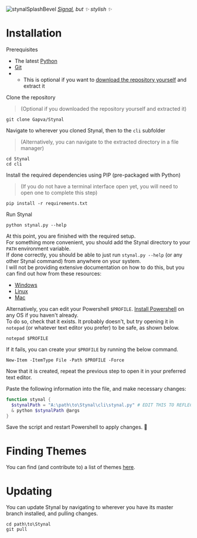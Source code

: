 ![stynalSplashBevel](https://github.com/Gapva/Stynal/assets/90116898/71cb1e33-c1a1-42de-872e-a3fe44874cb4)
*[Signal](https://signal.org/), but ✨ stylish ✨*

# Installation
Prerequisites
- The latest [Python](https://www.python.org/downloads/)
- [Git](https://git-scm.com/downloads)
- - This is optional if you want to [download the repository yourself](https://github.com/Gapva/Stynal/archive/refs/heads/main.zip) and extract it

Clone the repository
> (Optional if you downloaded the repository yourself and extracted it)
```console
git clone Gapva/Stynal
```

Navigate to wherever you cloned Stynal, then to the `cli` subfolder
> (Alternatively, you can navigate to the extracted directory in a file manager)
```console
cd Stynal
cd cli
```

Install the required dependencies using PIP (pre-packaged with Python)
> (If you do not have a terminal interface open yet, you will need to open one to complete this step)
```console
pip install -r requirements.txt
```

Run Stynal
```console
python stynal.py --help
```

At this point, you are finished with the required setup.  
For something more convenient, you should add the Stynal directory to your `PATH` environment variable.  
If done correctly, you should be able to just run `stynal.py --help` (or any other Stynal command) from anywhere on your system.  
I will not be providing extensive documentation on how to do this, but you can find out how from these resources:
- [Windows](https://stackoverflow.com/questions/44272416/how-to-add-a-folder-to-path-environment-variable-in-windows-10-with-screensho)
- [Linux](https://phoenixnap.com/kb/linux-add-to-path)
- [Mac](https://stackoverflow.com/questions/22465332/setting-path-environment-variable-in-osx-permanently)

Alternatively, you can edit your Powershell `$PROFILE`. [Install Powershell](https://learn.microsoft.com/en-us/powershell/scripting/install/installing-powershell?view=powershell-7.4) on any OS if you haven't already.  
To do so, check that it exists. It probably doesn't, but try opening it in `notepad` (or whatever text editor you prefer) to be safe, as shown below.
```console
notepad $PROFILE
```
If it fails, you can create your `$PROFILE` by running the below command.
```console
New-Item -ItemType File -Path $PROFILE -Force
```
Now that it is created, repeat the previous step to open it in your preferred text editor.

Paste the following information into the file, and make necessary changes:
```ps1
function stynal {
  $stynalPath = "A:\path\to\Stynal\cli\stynal.py" # EDIT THIS TO REFLECT THE ACTUAL STYNAL PATH
  & python $stynalPath @args
}
```

Save the script and restart Powershell to apply changes. 🎉

# Finding Themes
You can find (and contribute to) a list of themes [here](https://github.com/Gapva/stynal-themes).

# Updating
You can update Stynal by navigating to wherever you have its master branch installed, and pulling changes.
```console
cd path\to\Stynal
git pull
```
